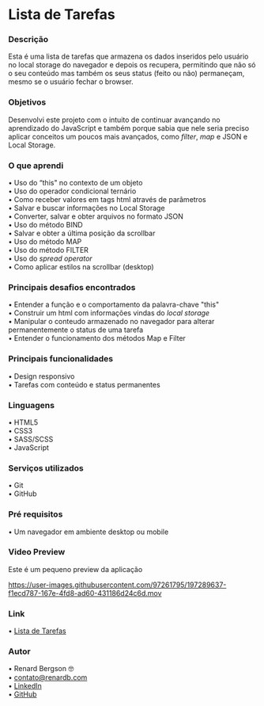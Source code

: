 # Lista de Tarefas

### Descrição
Esta é uma lista de tarefas que armazena os dados inseridos pelo usuário no local storage do navegador e depois os recupera, permitindo que não só o seu conteúdo mas também os seus status (feito ou não) permaneçam, mesmo se o usuário fechar o browser.

### Objetivos
Desenvolvi este projeto com o intuito de continuar avançando no aprendizado do JavaScript e também porque sabia que nele seria preciso aplicar conceitos um poucos mais avançados, como <i>filter</i>, <i>map</i> e JSON e Local Storage.

### O que aprendi
  •	Uso do “this" no contexto de um objeto <br>
  •	Uso do operador condicional ternário <br>
  •	Como receber valores em tags html através de parâmetros <br>
  •	Salvar e buscar informações no Local Storage <br>
  •	Converter, salvar e obter arquivos no formato JSON <br>
  •	Uso do método BIND <br>
  •	Salvar e obter a última posição da scrollbar <br>
  •	Uso do método MAP <br>
  •	Uso do método FILTER <br>
  •	Uso do <i>spread operator</i> <br>
  •	Como aplicar estilos na scrollbar (desktop) <br>
  
### Principais desafios encontrados
  •	Entender a função e o comportamento da palavra-chave "this" <br>
  • Construir um html com informações vindas do <i>local storage</i> <br>
  •	Manipular o conteudo armazenado no navegador para alterar permanentemente o status de uma tarefa <br>
  •	Entender o funcionamento dos métodos Map e Filter <br>
  
### Principais funcionalidades
  •	Design responsivo <br>
  •	Tarefas com conteúdo e status permanentes <br>

### Linguagens
  •	HTML5 <br>
  •	CSS3  <br>
  •	SASS/SCSS  <br>
  •	JavaScript

### Serviços utilizados
  •	Git <br>
  •	GitHub

### Pré requisitos
  •	Um navegador em ambiente desktop ou mobile
  
### Video Preview
Este é um pequeno preview da aplicação <br>

https://user-images.githubusercontent.com/97261795/197289637-f1ecd787-167e-4fd8-ad60-431186d24c6d.mov

### Link
  •	[Lista de Tarefas](https://renardbergson.github.io/lista-de-tarefas/) 

### Autor
  •	Renard Bergson 🤓 <br>
	•	contato@renardb.com <br>
	•	[LinkedIn](https://www.linkedin.com/in/renardbergson) <br>
	•	[GitHub](https://www.github.com/renardbergson)
